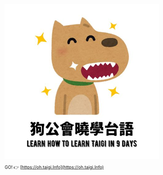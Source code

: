 ![狗公會曉學台語](/profile/狗公會曉學台語.jpg?raw=true "狗公會曉學台語")

GO! 👉 [https://oh.taigi.Info](https://oh.taigi.Info)
